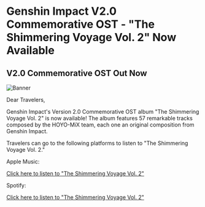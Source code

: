# Genshin Impact V2.0 Commemorative OST - "The Shimmering Voyage Vol. 2" Now Available
## V2.0 Commemorative OST Out Now
![Banner](https://sdk.hoyoverse.com/upload/announcement/2022/08/14/7a32aa8f256b5a35fa85b1e2f3465ec9_6978666804355182264.jpg)

Dear Travelers,

Genshin Impact's Version 2.0 Commemorative OST album "The Shimmering Voyage Vol. 2" is now available! The album features 57 remarkable tracks composed by the HOYO-MiX team, each one an original composition from Genshin Impact.

Travelers can go to the following platforms to listen to "The Shimmering Voyage Vol. 2."

Apple Music:

[Click here to listen to "The Shimmering Voyage Vol. 2"](https://music.apple.com/us/album/1639199039)

Spotify:

[Click here to listen to "The Shimmering Voyage Vol. 2"](http://open.spotify.com/album/7DRIifRCDdeXVzR5Jdxw2i)
